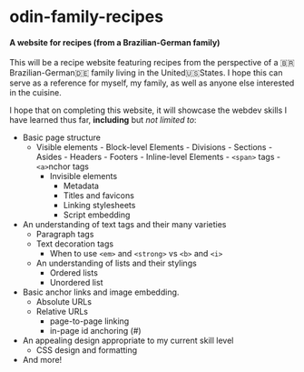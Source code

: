 # odin-family-recipes
#### A website for recipes (from a Brazilian-German family)  
This will be a recipe website featuring recipes from the perspective of a  🇧🇷Brazilian-German🇩🇪 family living in the United🇺🇸States. I hope this can serve as a reference for myself, my family, as well as anyone else interested in the cuisine.  

I hope that on completing this website, it will showcase the webdev skills I have learned thus far, **including** but *not limited to*:
- Basic page structure
  - Visible elements
		- Block-level Elements
			- Divisions
			- Sections 
			- Asides
			- Headers
			- Footers
		- Inline-level Elements
			- `<span>` tags
			- `<a>`nchor tags
	- Invisible elements
		- Metadata
		- Titles and favicons
		- Linking stylesheets
		- Script embedding
- An understanding of text tags and their many varieties
	- Paragraph tags
	- Text decoration tags
		- When to use `<em>` and `<strong>` vs `<b>` and `<i>`
	- An understanding of lists and their stylings
		- Ordered lists
		- Unordered list
- Basic anchor links and image embedding.
	- Absolute URLs
	- Relative URLs
		- page-to-page linking
		- in-page id anchoring (#)
- An appealing design appropriate to my current skill level
	- CSS design and formatting
- And more!